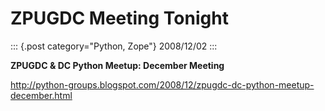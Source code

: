 # ZPUGDC Meeting Tonight

::: {.post category="Python, Zope"}
2008/12/02
:::

**ZPUGDC & DC Python Meetup: December Meeting**

<http://python-groups.blogspot.com/2008/12/zpugdc-dc-python-meetup-december.html>
